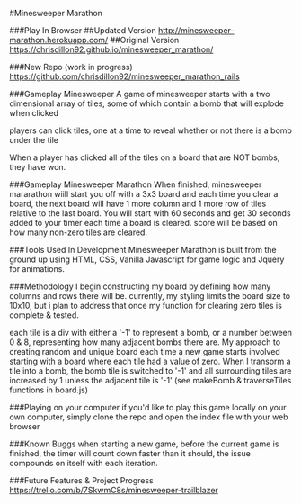 #Minesweeper Marathon

###Play In Browser
##Updated Version
http://minesweeper-marathon.herokuapp.com/
##Original Version
https://chrisdillon92.github.io/minesweeper_marathon/

###New Repo (work in progress)
https://github.com/chrisdillon92/minesweeper_marathon_rails

###Gameplay Minesweeper
A game of minesweeper starts with a two dimensional array of tiles, some of which contain a bomb that will explode when clicked

players can click tiles, one at a time to reveal whether or not there is a bomb under the tile

When a player has clicked all of the tiles on a board that are NOT bombs, they have won.

###Gameplay Minesweeper Marathon
When finished, minesweeper mararathon wiill start you off with a 3x3 board and each time you clear a board, the next board will have 1 more column and 1 more row of tiles relative to the last board. 
You will start with 60 seconds and get 30 seconds added to your timer each time a board is cleared. 
score will be based on how many non-zero tiles are cleared. 



###Tools Used In Development
Minesweeper Marathon is built from the ground up using HTML, CSS, Vanilla Javascript for game logic and Jquery for animations.

###Methodology
I begin constructing my board by defining how many columns and rows there will be. currently, my styling limits the board size to 10x10, but i plan to address that once my function for clearing zero tiles is complete & tested.

each tile is a div with either a '-1' to represent a bomb, or a number between 0 & 8, representing how many adjacent bombs there are.
My approach to creating random and  unique board each time a new game starts involved starting with a board where each tile had a value of zero. 
When I transorm a tile into a bomb, the bomb tile is switched to '-1' and all surrounding tiles are increased by 1 unless the adjacent tile is '-1' (see makeBomb & traverseTiles functions in board.js)


###Playing on your computer
if you'd like to play this game locally on your own computer, simply clone the repo and open the index file with your web browser

###Known Buggs
when starting a new game, before the current game is finished, the timer will count down faster than it should, the issue compounds on itself with each iteration.

###Future Features & Project Progress
https://trello.com/b/7SkwmC8s/minesweeper-trailblazer

